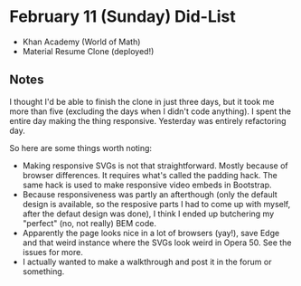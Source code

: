 # February 11 (Sunday) Did-List

* Khan Academy (World of Math)
* Material Resume Clone (deployed!)

## Notes

I thought I'd be able to finish the clone in just three days, but it took me
more than five (excluding the days when I didn't code anything). I spent the
entire day making the thing responsive. Yesterday was entirely refactoring day.

So here are some things worth noting:

* Making responsive SVGs is not that straightforward. Mostly because of browser
  differences. It requires what's called the padding hack. The same hack is used
  to make responsive video embeds in Bootstrap.
* Because responsiveness was partly an afterthough (only the default design is
  available, so the resposive parts I had to come up with myself, after the
  defaut design was done), I think I ended up butchering my "perfect" (no, not
  really) BEM code.
* Apparently the page looks nice in a lot of browsers (yay!), save Edge and that
  weird instance where the SVGs look weird in Opera 50. See the issues for more.
* I actually wanted to make a walkthrough and post it in the forum or something.
